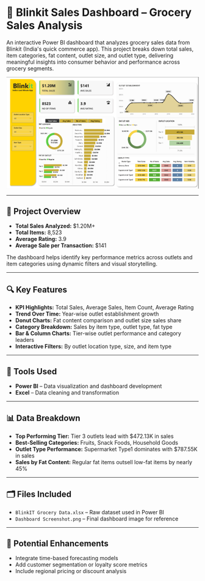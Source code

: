 # 🛒 Blinkit Sales Dashboard – Grocery Sales Analysis

An interactive Power BI dashboard that analyzes grocery sales data from Blinkit (India's quick commerce app). This project breaks down total sales, item categories, fat content, outlet size, and outlet type, delivering meaningful insights into consumer behavior and performance across grocery segments.

![Dashboard Screenshot](Dashboard%20Screenshot.png)

---

## 📌 Project Overview

- **Total Sales Analyzed:** $1.20M+
- **Total Items:** 8,523
- **Average Rating:** 3.9
- **Average Sale per Transaction:** $141

The dashboard helps identify key performance metrics across outlets and item categories using dynamic filters and visual storytelling.

---

## 🔍 Key Features

- **KPI Highlights:** Total Sales, Average Sales, Item Count, Average Rating
- **Trend Over Time:** Year-wise outlet establishment growth
- **Donut Charts:** Fat content comparison and outlet size sales share
- **Category Breakdown:** Sales by item type, outlet type, fat type
- **Bar & Column Charts:** Tier-wise outlet performance and category leaders
- **Interactive Filters:** By outlet location type, size, and item type

---

## 🧰 Tools Used

- **Power BI** – Data visualization and dashboard development  
- **Excel** – Data cleaning and transformation

---

## 📊 Data Breakdown

- **Top Performing Tier:** Tier 3 outlets lead with $472.13K in sales
- **Best-Selling Categories:** Fruits, Snack Foods, Household Goods
- **Outlet Type Performance:** Supermarket Type1 dominates with $787.55K in sales
- **Sales by Fat Content:** Regular fat items outsell low-fat items by nearly 45%

---

## 🗂 Files Included

- `BlinkIT Grocery Data.xlsx` – Raw dataset used in Power BI
- `Dashboard Screenshot.png` – Final dashboard image for reference

---

## 🔄 Potential Enhancements

- Integrate time-based forecasting models
- Add customer segmentation or loyalty score metrics
- Include regional pricing or discount analysis
